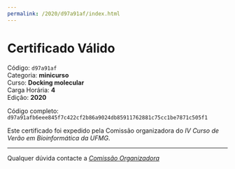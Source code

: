 ```yaml
---
permalink: /2020/d97a91af/index.html
---
```


# Certificado Válido

Código: `d97a91af`<br>
Categoria: **minicurso**<br>
Curso: **Docking molecular**<br>
Carga Horária: **4**<br>
Edição: **2020**<br>


Código completo: `d97a91afb6eee845f7c422cf2b86a9024db85911762881c75cc1be7871c505f1`


Este certificado foi expedido pela Comissão organizadora do *IV Curso de Verão em Bioinformática da UFMG*.

----

Qualquer dúvida contacte a [_Comissão Organizadora_](<mailto:cursobioinfoufmg@gmail.com$subject=[Certificados]>)

